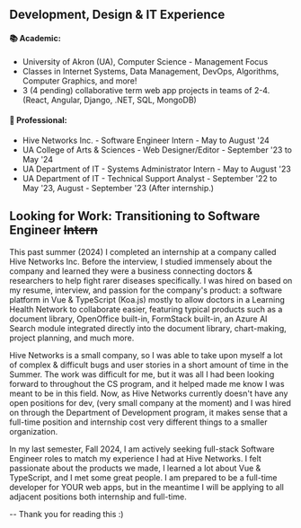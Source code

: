 ## Development, Design & IT Experience

#### 📚 Academic:

* University of Akron (UA), Computer Science - Management Focus
* Classes in Internet Systems, Data Management, DevOps, Algorithms, Computer Graphics, and more!
* 3 (4 pending) collaborative term web app projects in teams of 2-4. (React, Angular, Django, .NET, SQL, MongoDB)


#### 💼 Professional:

* Hive Networks Inc. - Software Engineer Intern - May to August '24
* UA College of Arts & Sciences - Web Designer/Editor - September '23 to May '24
* UA Department of IT - Systems Administrator Intern - May to August '23
* UA Department of IT - Technical Support Analyst - September '22 to May '23, August - September '23 (After internship.)


##  Looking for Work: Transitioning to Software Engineer ~~Intern~~

This past summer (2024) I completed an internship at a company called Hive Networks Inc. Before the interview, I studied immensely about the company and learned they were a business connecting doctors & researchers to help fight rarer diseases specifically. I was hired on based on my resume, interview, and passion for the company's product: a software platform in Vue & TypeScript (Koa.js) mostly to allow doctors in a Learning Health Network to collaborate easier, featuring typical products such as a document library, OpenOffice built-in, FormStack built-in, an Azure AI Search module integrated directly into the document library, chart-making, project planning, and much more.

Hive Networks is a small company, so I was able to take upon myself a lot of complex & difficult bugs and user stories in a short amount of time in the Summer. The work was difficult for me, but it was all I had been looking forward to throughout the CS program, and it helped made me know I was meant to be in this field. Now, as Hive Networks currently doesn't have any open positions for dev, (very small company at the moment) and I was hired on through the Department of Development program, it makes sense that a full-time position and internship cost very different things to a smaller organization.

In my last semester, Fall 2024, I am actively seeking full-stack Software Engineer roles to match my experience I had at Hive Networks. I felt passionate about the products we made, I learned a lot about Vue & TypeScript, and I met some great people. I am prepared to be a full-time developer for YOUR web apps, but in the meantime I will be applying to all adjacent positions both internship and full-time.

-- Thank you for reading this :)

